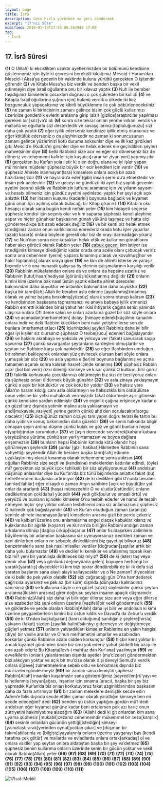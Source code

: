 ```yaml
---
layout: page
title: İsrâ
description: Gece hızla yürütmek ve geri döndürmek
excerpt: "17'nci Sûre"
modified: 2018-01-16T17:50:00.564948 17:00
tag: 
 - İsrâ
---
```


## 17. İsrâ Sûresi

**(1)** O (Allah) ki eksiklikten uzaktır ayetlerimizden bir bölümünü kendisine göstermemiz için öyle ki çevresini bereketli kıldığımız Mescid-i Haram’dan Mescid-i Aksa’ya gecenin bir vaktinde kulunu yürüttü gerçekten O işitendir görendir
**(2)** ve Kitabı Musa’ya biz verdik ve benden başka bir vekil edinmeyin diye İsrail oğullarına onu bir kılavuz yaptık
**(3)** Nuh ile beraber taşıdığımız kimselerin çocukları doğrusu o çok şükreden bir kul idi
**(4)** ve Kitapta İsrail oğullarına şu[nun için] hükmü verdik o ülkede iki kez bozgunculuk yapacaksınız ve kibirli büyüklenme ile çok böbürleneceksiniz
**(5)** ne zaman ki birincisinin zamanı gelince bizim çok güçlü kullarımızı üzerinize gönderdik evlerin aralarına girip (sizi) [gizlice]araştırdılar yapılması gereken bir [söz]va’d idi
**(6)** sonra size tekrar onları yenme imkanı verdik ve mallarla ve oğullarla sizi destekledik ve savaşçılarınızı[topluluğunuzu] sizi daha çok yaptık 
**(7)** eğer iyilik ederseniz kendinize iyilik etmiş olursunuz ve eğer kötülük ederseniz o da aleyhinizedir ne zaman ki sonuncusunun zamanı gelince yüzlerinizi kötü duruma soksunlar diye ve ilk kez girdikleri gibi Mescid’e (Kudüs’e) girsinler diye ve helak ederek ele geçirdikleri şeyleri mahvetsinler diye
**(8)** belki Rabbiniz size acır ve eğer siz dönerseniz biz de döneriz ve cehennemi kafirler için kuşatıcı[zarar ve ziyan yeri] yapmışızdır
**(9)** gerçekten bu Kur’an yola iletir ki o en doğru olana ve iyi işler yapan mü’minlere müjdeler şüphesiz büyük bir ecir kendileri için vardır
**(10)** ve şüphesiz Ahirete inanmayan(lara) kimselere onlara acıklı bir azab hazırlamışızdır
**(11)** ve hayra du’a eder (gibi) insan şerre du’a etmektedir ve insan pek acelecidir
**(12)** ve geceyi ve gündüzü iki ayet biz yaptık gecenin ayetini (sonra) sildik ve Rabbinizin lutfunu aramanız için ve yılların sayısını ve hesabı bilmeniz için gündüz ayetini aydınlatıcı yaptık her şeyi açık açık anlattık
**(13)** her insanın kuşunu (kaderini) boynuna bağladık ve kıyamet günü onun için açılmış olarak bulacağı bir Kitap çıkarırız
**(14)** Kitabını oku hesapçı olarak sana bugün kendi nefsin yeter
**(15)** kim hidayeti seçerse şüphesiz kendisi için seçmiş olur ve kim saparsa şüphesiz kendi aleyhine sapar ve hiçbir günahkar başkasının günah yükünü taşımaz ve hatta elçi göndermedikçe biz azab edecek değiliz
**(16)** ve bir kenti biz helak etmek istediğimiz zaman onun varlıklılarına emrederiz orada kötü işler yaparlar (azab) karar(ı) onlara böylece gerekli olur biz de orayı darmadağın yıkarız
**(17)** ve Nuh’dan sonra nice kuşakları helak ettik ve kullarının günahlarını haber alıcı görücü olarak Rabbin yeter
**(18)** [çabuk geçeni](dünyayı) kim istiyor ise istediğimiz kimseye dilediğimiz kadar orada ona acele olanı çabucak veririz sonra ona cehennem (yerini) yaparız kınanmış olarak ve kovulmuş[hor ve hakir toplanmış] olarak oraya girer
**(19)** ve kim de ahireti isterse ve yaraşır biçimde ve o ona inanarak çalışırsa öylelerinin çalışmalarının karşılığı verilir
**(20)** Rabbinin mükafatından onlara da ve onlara da hepsine uzatırız ve Rabbinin [lutuf,ihsan]hediyesi [görünüşle]kısıtlanmış değildir
**(21)** onların kimini kimi üzerine bak nasıl üstün yaptık elbette ahiret dereceler bakımından daha büyüktür ve üstünlük bakımından daha büyüktür
**(22)** başka bir tanrı[ilah] Allah ile beraber asla edinme [ayıplanmış]kınanmış olarak ve yalnız başına bırakılmış[yüzsüz] olarak sonra oturup kalırsın
**(23)** ve kendisinden başkasına tapmamanızı ve anaya babaya iyilik etmenizi Rabbin emretti ikisinden birisi yahut her ikisi ihtiyarlık çağına senin yanında ulaşırsa onlara Öf! deme sakın ve onları azarlama güzel bir söz söyle onlara
**(24)** ve acımadan[merhametten] dolayı [himaye ederek]küçülme kanadını onlara indir ve deki Rabbim küçükken beni nasıl yetiştirdilerse sen de bunlara [merhamet et]acı 
**(25)** içlerinizdeki şeyleri Rabbiniz daha iyi bilir eğer iyi kişiler siz olursanız şüphesiz O tevbe[rücu] edenleri bağışlayandır
**(26)** ve hakkını akrabaya ve yoksula ve yolcuya ver (fakat) savurarak saçıp savurma
**(27)** çünkü savurganlar şeytanların kardeşleri olmuşlardır ve şeytan ise Rabbine karşı çok nankördür
**(28)** ve eğer Rabbinden umduğun bir rahmeti bekleyerek onlardan yüz çevirecek olursan bari söyle onlara yumuşak bir söz
**(29)** ve asla yapma el(ler)ini boynuna bağlanmış ve açma tamamen açarak sonra kalırsın hasret içinde kınanmış
**(30)** şüphesiz Rabbin açar (bol bol verir) rızkı dilediği kimseye ve kısar çünkü O kullarını bilir görür
**(31)** fakirlik korkusuyla çocuklarınızı öldürmeyin biz sizi de besliyoruz onları da şüphesiz onları öldürmek büyük günahtır
**(32)** ve asla zinaya yaklaşmayın çünkü o açık bir kötülüktür ve çok kötü bir yoldur
**(33)** ve haksız yere Allah’ın haram kıldığı canı asla öldürmeyin ve haksızlıkla kim öldürülürse onun velisine bir yetki muhakkak vermişizdir fakat öldürmede aşırı gitmesin çünkü kendisine yardım edilmiştir
**(34)** ve erginlik çağına erişinceye kadar o en güzel tarz dışında yetimin malına asla yaklaşmayın ve ahdi[mukavele,vasiyeti] yerine getirin çünkü ahd’den sorulacaktır[sorgu olacaktır]
**(35)** ölçtüğünüz zaman ölçüyü tam yapın doğru terazi ile tartın bu daha iyidir ve sonuç bakımından daha güzeldir
**(36)** ve senin hakkında bilgin olmayan şeyin ardına düşme çünkü kulak ve göz ve gönül bunların hepsi o(yaptığı)ndan sorumludur
**(37)** ve [aşırı derecede sevinerek]kabara kabara yeryüzünde yürüme çünkü sen yeri yırtamazsın ve boyca dağlara erişemezsin
**(38)** bunların hepsi Rabbinin katında kötü olandır hoş görülmeyen şeylerdir
**(39)** şunlar [gizli hakikat]Hikmetten Rabbinin sana vahyettiği şeydendir Allah ile beraber başka tanrı[ilah] edinme uzaklaştırılmış olarak kınanmış olarak cehenneme sonra atılırsın
**(40)** oğulları Rabbiniz size seçti ve (kendisine) meleklerden kadınlar edindi, (öyle) mi? gerçekten siz büyük (çok tehlikeli) bir söz söylüyorsunuz
**(41)** andolsun düşünüp anlasınlar diye bu Kur’an’da biz türlü biçimlerde  anlattık fakat (bu) nefretlerinden başkasını artırmıyor
**(42)** de ki dedikleri gibi O’nunla beraber tanrılar[ilahlar] eğer olsaydı o zaman Arşın sahibine [açık ve büyük]bir yol onlar da ararlardı
**(43)** (haşa) münezzehtir O ve uludur[üstündür] onların dediklerinden çok[daha] yücedir
**(44)** yedi gök[bulut ve emsali örtü] ve yeryüzü ve bunların içindeki kimseler O’nu tesbih ederler ve hamd ile tesbih etmeyen hiçbir şey yoktur onların tesbihlerini ama siz anlamazsınız şüphesiz O halimdir çok bağışlayandır
**(45)** ve Kur’an okuduğun zaman (aranıza) seninle ahirete inanmayan(ların) kimselerin arasına gizli bir perde çekeriz
**(46)** ve kalbleri üzerine onu anlamalarına engel olacak kabuklar kılarız ve kulaklarına bir ağırlık (koyarız) ve Kur’an’da birliğini Rabbini andığın zaman arkalarına dönüp [dağılıp ürküp]kaçarlar
**(47)** onlar fısıldaşırken zalimlerin büyülenmiş bir adamdan başkasına siz uymuyorsunuz dedikleri zaman ve seni dinlerken onların ne sebeple dinlediklerini biz gayet iyi biliyoruz
**(48)** benzetmelerle sana bak nasıl misaller verdiler [doğrudan]şaştılar artık bir daha yolu bulamazlar
**(49)** ve dediler ki kemikler ve ufalanmış toprak iken biz mi? yeni bir yaratılışla diriltilecek biz miyiz?
**(50)** de ki (ister) taş veya demir olun
**(51)** veya gönlünüzde[meydana gelen] büyüyen herhangi bir yaratık[yaratılış] diyecekler ki kim bizi tekrar döndürebilir de ki ilk defa sizi yaratan başlarını sana alaylı alaylı sallayacaklar ve o Ne zaman? diyecekler de ki belki de pek yakın olabilir
**(52)** sizi çağıracağı gün O’na hamdederek çağrısına uyarsınız ve pek az (bir süre) dışında (dünyada) kalmadınız sanırsınız
**(53)** ve kullarıma söyle o en güzel (sözü) söylesinler çünkü şeytan aralarına[ikisinin arasına] girer doğrusu şeytan insanın apaçık düşmanıdır
**(54)** Rabbiniz[Allah] sizi daha iyi bilir eğer dilerse size acır veya eğer dilerse size azabeder biz seni onların üzerine [vazifeli]bir vekil göndermedik
**(55)** ve göklerde ve yerde olanları Rabbin[Allah] daha iyi bilir ve andolsun ki kimi üzerine peygamberlerin kimini biz üstün kıldık ve Davud’a da Zebur’u verdik 
**(56)** de ki O’ndan başka[yakın] (tanrı olduğunu) sandığınız şeylere[hırsla] yalvarın (fakat) sizden [zayıflık halini]sıkıntıyı gidermeye ve değiştirmeye güçleri yetmez
**(57)** onların yalvardıkları kimseler Rablerine en yakın hangisi (diye) bir vesile ararlar ve O’nun merhametini umarlar ve azabından korkarlar çünkü Rabbinin azabı cidden korkunçtur
**(58)** hiçbir kent yoktur ki ancak kıyamet gününden önce biz onu yok ederiz yahut şiddetli bir azap ile ona azab ederiz Bu Kitapta[levh-i mahfuz dan Kur'ana] yazılmıştır
**(59)** ve evvelkilerin (onları) yalanlamaları dışında ayetler (mu’cizeler) göndermekten bizi alıkoyan yoktur ve açık bir mu’cize olarak dişi deveyi Semud’a	verdik onlara o[deve] zulmetmelerine sebeb oldu ve korkutmak dışında biz mu’cizeleri göndermeyiz
**(60)** bir zaman sana demiştik şüphesiz Rabbin[Allah] insanları kuşatmıştır sana gösterdiğimiz [seyredilen]rü’yayı ve la’netlenmiş [soyun]ağacı, insanlar için sınama (aracı), başka bir şey biz yapmadık Kur’an’da biz onları korkutuyoruz fakat azgınlıklarından başkasını daha da fazla artırmıyor
**(61)** bir zaman meleklere demiştik secde edin Adem’e İblis dışında secde ettiler çamur olarak yarattığın kimseye ben mi secde edeceğim? dedi
**(62)** benden şu üstün yaptığını gördün mü? dedi andolsun eğer kıyamet gününe kadar beni ertelersen pek azı hariç onun zürriyetini hakimiyetime alacağım
**(63)** (Allah) dedi ki git onlardan kim sana uyarsa şüphesiz [mukabil]cezanız cehennemdir mükemmel bir ceza[karşılık]
**(64)** sesinle onlardan gücünün yettiği[istediğin] kimseyi [yalnızlaştırarak]yerinden oynat[yoldan çıkar] ve [düşman bir takım]atlılarınla ve [bilgisiz]yayalarınla onların üzerine yaygarayı bas [kendi tarafına çek götür] ve mallarda ve evladlarda onlara ortak[arkadaş] ol ve onlara va’dler yap şeytan onlara aldatıştan başka bir şey va’detmez
**(65)** şüphesiz benim kullarıma onların üzerinde senin bir gücün yoktur ve vekil olarak Rabbin[Allah] yeter
**(66)** 
**(67)** 
**(68)** 
**(69)** 
**(70)** 
**(71)** 
**(72)** 
**(73)** 
**(74)** 
**(75)** 
**(76)** 
**(77)** 
**(78)** 
**(79)** 
**(80)** 
**(81)** 
**(82)** 
**(83)** 
**(84)** 
**(85)** 
**(86)** 
**(87)**
**(88)** 
**(89)** 
**(90)** 
**(91)**
**(92)** 
**(93)** 
**(94)** 
**(95)** 
**(96)** 
**(97)** 
**(98)** 
**(99)** 
**(100)** 
**(101)** 
**(102)** 
**(103)** 
**(104)** 
**(105)** 
**(106)** 
**(107)** 
**(108)** 
**(109)** 
**(110)** 
**(111)**

![17İsrâ-Mekkî]({{site.url}}/images/ayrac-muhur.png)
